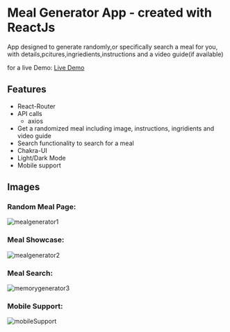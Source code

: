 # Meal Generator App - created with ReactJs

App designed to generate randomly,or specifically search a meal for you, with details,pcitures,ingriedients,instructions and a video guide(if available)

for a live Demo: [Live Demo]('')

## Features

- React-Router
- API calls
  - axios
- Get a randomized meal including image, instructions, ingridients and video guide
- Search functionality to search for a meal
- Chakra-UI
- Light/Dark Mode
- Mobile support

## Images
### Random Meal Page:
![mealgenerator1](https://user-images.githubusercontent.com/103745653/212391936-374a05de-53ea-4c7c-86ba-d5d77c94000b.JPG)
### Meal Showcase:
![mealgenerator2](https://user-images.githubusercontent.com/103745653/212391943-32658a91-af6d-4dbe-96ba-a9840bbe7d42.JPG)
### Meal Search:
![memorygenerator3](https://user-images.githubusercontent.com/103745653/212391945-7d64cd5b-e109-431a-9d79-dbdc2ee5aaed.JPG)
### Mobile Support:
![mobileSupport](https://user-images.githubusercontent.com/103745653/212425841-9942c631-55f1-4cb7-afbb-20e756339aa0.JPG)


